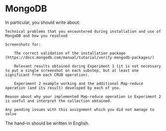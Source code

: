 # MongoDB



In particular, you should write about:

    Technical problems that you encountered during installation and use of MongoDB and how you resolved

    Screenshots for:

        The correct validation of the installation package (https://docs.mongodb.com/manual/tutorial/verify-mongodb-packages/)

        Relevant results obtained during Experiment 1 (it is not necessary to put a single screenshot on each substep, but at least one significant from each CRUD operation).

        Experiment 2 example working and the additional Map-reduce operation (and its result) developed by each of you.

    Reason about why your implemented Map-reduce operation in Experiment 2 is useful and interpret the collection obtained.

    Any pending issues with this assignment which you did not manage to solve

The hand-in should be written in English.